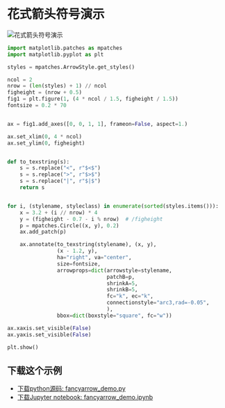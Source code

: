 # 花式箭头符号演示

![花式箭头符号演示](https://matplotlib.org/_images/sphx_glr_fancyarrow_demo_001.png)

```python
import matplotlib.patches as mpatches
import matplotlib.pyplot as plt

styles = mpatches.ArrowStyle.get_styles()

ncol = 2
nrow = (len(styles) + 1) // ncol
figheight = (nrow + 0.5)
fig1 = plt.figure(1, (4 * ncol / 1.5, figheight / 1.5))
fontsize = 0.2 * 70


ax = fig1.add_axes([0, 0, 1, 1], frameon=False, aspect=1.)

ax.set_xlim(0, 4 * ncol)
ax.set_ylim(0, figheight)


def to_texstring(s):
    s = s.replace("<", r"$<$")
    s = s.replace(">", r"$>$")
    s = s.replace("|", r"$|$")
    return s


for i, (stylename, styleclass) in enumerate(sorted(styles.items())):
    x = 3.2 + (i // nrow) * 4
    y = (figheight - 0.7 - i % nrow)  # /figheight
    p = mpatches.Circle((x, y), 0.2)
    ax.add_patch(p)

    ax.annotate(to_texstring(stylename), (x, y),
                (x - 1.2, y),
                ha="right", va="center",
                size=fontsize,
                arrowprops=dict(arrowstyle=stylename,
                                patchB=p,
                                shrinkA=5,
                                shrinkB=5,
                                fc="k", ec="k",
                                connectionstyle="arc3,rad=-0.05",
                                ),
                bbox=dict(boxstyle="square", fc="w"))

ax.xaxis.set_visible(False)
ax.yaxis.set_visible(False)

plt.show()
```

## 下载这个示例
            
- [下载python源码: fancyarrow_demo.py](https://matplotlib.org/_downloads/fancyarrow_demo.py)
- [下载Jupyter notebook: fancyarrow_demo.ipynb](https://matplotlib.org/_downloads/fancyarrow_demo.ipynb)